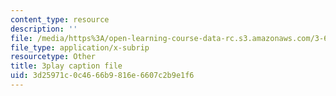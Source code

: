 ```yaml
---
content_type: resource
description: ''
file: /media/https%3A/open-learning-course-data-rc.s3.amazonaws.com/3-60-symmetry-structure-and-tensor-properties-of-materials-fall-2005/3d25971c0c4666b9816e6607c2b9e1f6_ew9ujMlyOTU.srt
file_type: application/x-subrip
resourcetype: Other
title: 3play caption file
uid: 3d25971c-0c46-66b9-816e-6607c2b9e1f6
---
```

